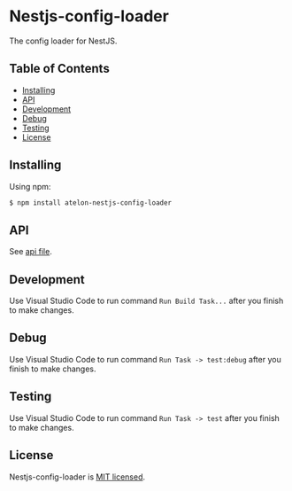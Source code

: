 # Nestjs-config-loader

The config loader for NestJS.

## Table of Contents

  - [Installing](#installing)
  - [API](#api)
  - [Development](#development)
  - [Debug](#debug)
  - [Testing](#testing)
  - [License](#license)

## Installing

Using npm:

```bash
$ npm install atelon-nestjs-config-loader
```
## API

See [api file](./docs/modules.md).

## Development

Use Visual Studio Code to run command `Run Build Task...` after you finish to make changes.

## Debug

Use Visual Studio Code to run command `Run Task -> test:debug` after you finish to make changes.

## Testing

Use Visual Studio Code to run command `Run Task -> test` after you finish to make changes.

## License

Nestjs-config-loader is [MIT licensed](LICENSE).
